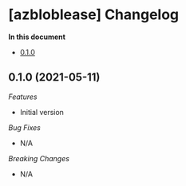 # [azbloblease] Changelog

**In this document**

* [0.1.0](#0.1.0)

## 0.1.0 (2021-05-11)<a name="1.0.0"></a>
*Features*
* Initial version

*Bug Fixes*
* N/A

*Breaking Changes*
* N/A
